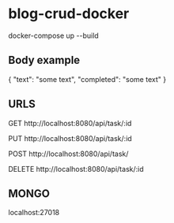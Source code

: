 # blog-crud-docker

docker-compose up --build

## Body example
{
    "text": "some text",
    "completed": "some text"
}

## URLS
GET http://localhost:8080/api/task/:id

PUT http://localhost:8080/api/task/:id

POST http://localhost:8080/api/task/

DELETE http://localhost:8080/api/task/:id

## MONGO
localhost:27018
